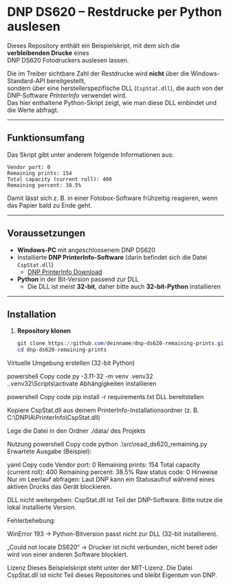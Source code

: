 # DNP DS620 – Restdrucke per Python auslesen

Dieses Repository enthält ein Beispielskript, mit dem sich die **verbleibenden Drucke** eines  
DNP DS620 Fotodruckers auslesen lassen.  

Die im Treiber sichtbare Zahl der Restdrucke wird **nicht** über die Windows-Standard-API bereitgestellt,  
sondern über eine herstellerspezifische DLL (`CspStat.dll`), die auch von der DNP-Software *PrinterInfo* verwendet wird.  
Das hier enthaltene Python-Skript zeigt, wie man diese DLL einbindet und die Werte abfragt.  

---

## Funktionsumfang

Das Skript gibt unter anderem folgende Informationen aus:

```
Vendor port: 0
Remaining prints: 154
Total capacity (current roll): 400
Remaining percent: 38.5%
```

Damit lässt sich z. B. in einer Fotobox-Software frühzeitig reagieren, wenn das Papier bald zu Ende geht.  

---

## Voraussetzungen

- **Windows-PC** mit angeschlossenem DNP DS620  
- Installierte **DNP PrinterInfo-Software** (darin befindet sich die Datei `CspStat.dll`)
  - [DNP PrinterInfo Download](https://dnpphoto.com/Portals/0/Resources/PrinterInfo_1.2.1.1.zip)
- **Python** in der Bit-Version passend zur DLL  
  - Die DLL ist meist **32-bit**, daher bitte auch **32-bit-Python** installieren  

---

## Installation

1. **Repository klonen**
   ```powershell
   git clone https://github.com/deinname/dnp-ds620-remaining-prints.git
   cd dnp-ds620-remaining-prints
Virtuelle Umgebung erstellen (32-bit Python)

powershell
Copy code
py -3.11-32 -m venv .venv32
.\.venv32\Scripts\activate
Abhängigkeiten installieren

powershell
Copy code
pip install -r requirements.txt
DLL bereitstellen

Kopiere CspStat.dll aus deinem PrinterInfo-Installationsordner (z. B. C:\DNPIA\PrinterInfo\CspStat.dll)

Lege die Datei in den Ordner ./data/ des Projekts

Nutzung
powershell
Copy code
python .\src\read_ds620_remaining.py
Erwartete Ausgabe (Beispiel):

yaml
Copy code
Vendor port: 0
Remaining prints: 154
Total capacity (current roll): 400
Remaining percent: 38.5%
Raw status code: 0
Hinweise
Nur im Leerlauf abfragen: Laut DNP kann ein Statusaufruf während eines aktiven Drucks das Gerät blockieren.

DLL nicht weitergeben: CspStat.dll ist Teil der DNP-Software. Bitte nutze die lokal installierte Version.

Fehlerbehebung:

WinError 193 → Python-Bitversion passt nicht zur DLL (32-bit installieren).

„Could not locate DS620“ → Drucker ist nicht verbunden, nicht bereit oder wird von einer anderen Software blockiert.

Lizenz
Dieses Beispielskript steht unter der MIT-Lizenz.
Die Datei CspStat.dll ist nicht Teil dieses Repositories und bleibt Eigentum von DNP.